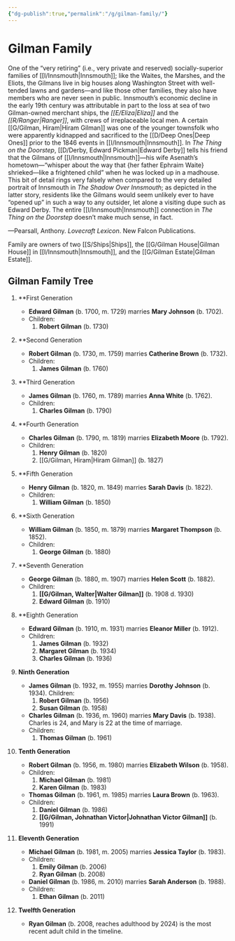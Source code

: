 ```yaml
---
{"dg-publish":true,"permalink":"/g/gilman-family/"}
---
```


# Gilman Family

One of the “very retiring” (i.e., very private and reserved) socially-superior families of [[I/Innsmouth\|Innsmouth]]; like the Waites, the Marshes, and the Eliots, the Gilmans live in big houses along Washington Street with well-tended lawns and gardens—and like those other families, they also have members who are never seen in public. Innsmouth’s economic decline in the early 19th century was attributable in part to the loss at sea of two Gilman-owned merchant ships, the *[[E/Eliza\|Eliza]]* and the *[[R/Ranger\|Ranger]]*, with crews of irreplaceable local men. A certain [[G/Gilman, Hiram\|Hiram Gilman]] was one of the younger townsfolk who were apparently kidnapped and sacrificed to the [[D/Deep Ones\|Deep Ones]] prior to the 1846 events in [[I/Innsmouth\|Innsmouth]]. In *The Thing on the Doorstep*, [[D/Derby, Edward Pickman\|Edward Derby]] tells his friend that the Gilmans of [[I/Innsmouth\|Innsmouth]]—his wife Asenath’s hometown—“whisper about the way that {her father Ephraim Waite} shrieked—like a frightened child” when he was locked up in a madhouse. This bit of detail rings very falsely when compared to the very detailed portrait of Innsmouth in *The Shadow Over Innsmouth*; as depicted in the latter story, residents like the Gilmans would seem unlikely ever to have “opened up” in such a way to any outsider, let alone a visiting dupe such as Edward Derby. The entire [[I/Innsmouth\|Innsmouth]] connection in *The Thing on the Doorstep* doesn’t make much sense, in fact.

—Pearsall, Anthony. *Lovecraft Lexicon*. New Falcon Publications.

Family are owners of two [[S/Ships\|Ships]], the [[G/Gilman House\|Gilman House]] in [[I/Innsmouth\|Innsmouth]], and the [[G/Gilman Estate\|Gilman Estate]]. 

## Gilman Family Tree

1. **First Generation
    - **Edward Gilman** (b. 1700, m. 1729) marries **Mary Johnson** (b. 1702).
    - Children:
        1. **Robert Gilman** (b. 1730)

2. **Second Generation
    - **Robert Gilman** (b. 1730, m. 1759) marries **Catherine Brown** (b. 1732).
    - Children:
        1. **James Gilman** (b. 1760)

3. **Third Generation
    - **James Gilman** (b. 1760, m. 1789) marries **Anna White** (b. 1762).
    - Children:
        1. **Charles Gilman** (b. 1790)

4. **Fourth Generation
    - **Charles Gilman** (b. 1790, m. 1819) marries **Elizabeth Moore** (b. 1792).
    - Children:
        1. **Henry Gilman** (b. 1820)
        2. [[G/Gilman, Hiram\|Hiram Gilman]] (b. 1827)

5. **Fifth Generation
    - **Henry Gilman** (b. 1820, m. 1849) marries **Sarah Davis** (b. 1822).
    - Children:
        1. **William Gilman** (b. 1850)

6. **Sixth Generation
    - **William Gilman** (b. 1850, m. 1879) marries **Margaret Thompson** (b. 1852).
    - Children:
        1. **George Gilman** (b. 1880)

7. **Seventh Generation
    - **George Gilman** (b. 1880, m. 1907) marries **Helen Scott** (b. 1882).
    - Children:
        1. **[[G/Gilman, Walter\|Walter Gilman]]** (b. 1908 d. 1930)
        2. **Edward Gilman** (b. 1910) 

8. **Eighth Generation
    - **Edward Gilman** (b. 1910, m. 1931) marries **Eleanor Miller** (b. 1912).
    - Children:
        1. **James Gilman** (b. 1932)
        2. **Margaret Gilman** (b. 1934)
        3. **Charles Gilman** (b. 1936)

9. **Ninth Generation**
    - **James Gilman** (b. 1932, m. 1955) marries **Dorothy Johnson** (b. 1934). Children:
        1. **Robert Gilman** (b. 1956)
        2. **Susan Gilman** (b. 1958)
    - **Charles Gilman** (b. 1936, m. 1960) marries **Mary Davis** (b. 1938). Charles is 24, and Mary is 22 at the time of marriage.
    - Children:
        1. **Thomas Gilman** (b. 1961)

10. **Tenth Generation**
    - **Robert Gilman** (b. 1956, m. 1980) marries **Elizabeth Wilson** (b. 1958).
    - Children:
        1. **Michael Gilman** (b. 1981)
        2. **Karen Gilman** (b. 1983)
    - **Thomas Gilman** (b. 1961, m. 1985) marries **Laura Brown** (b. 1963).
    - Children:
        1. **Daniel Gilman** (b. 1986)
        2. **[[G/Gilman, Johnathan Victor\|Johnathan Victor Gilman]]** (b. 1991)

11. **Eleventh Generation**
    - **Michael Gilman** (b. 1981, m. 2005) marries **Jessica Taylor** (b. 1983).
    - Children:
        1. **Emily Gilman** (b. 2006)
        2. **Ryan Gilman** (b. 2008)
    - **Daniel Gilman** (b. 1986, m. 2010) marries **Sarah Anderson** (b. 1988).
    - Children:
        1. **Ethan Gilman** (b. 2011)

12. **Twelfth Generation**
    - **Ryan Gilman** (b. 2008, reaches adulthood by 2024) is the most recent adult child in the timeline.








